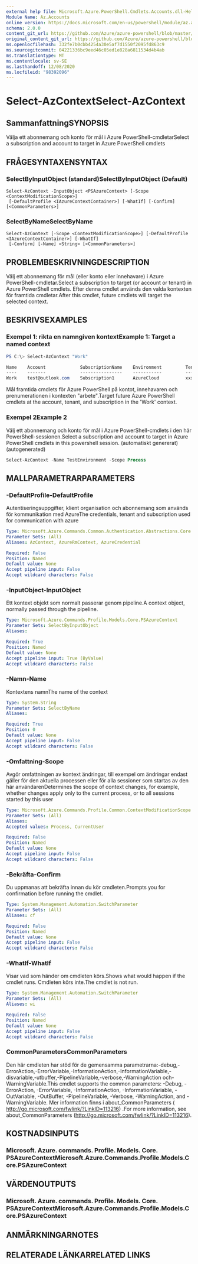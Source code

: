 ```yaml
---
external help file: Microsoft.Azure.PowerShell.Cmdlets.Accounts.dll-Help.xml
Module Name: Az.Accounts
online version: https://docs.microsoft.com/en-us/powershell/module/az.accounts/select-azcontext
schema: 2.0.0
content_git_url: https://github.com/Azure/azure-powershell/blob/master/src/Accounts/Accounts/help/Select-AzContext.md
original_content_git_url: https://github.com/Azure/azure-powershell/blob/master/src/Accounts/Accounts/help/Select-AzContext.md
ms.openlocfilehash: 332fe7b0cbb4254a30e5af7d1550f2095fd863c9
ms.sourcegitcommit: 04221336bc9eed46c05ed1e828a6811534d4b4ab
ms.translationtype: MT
ms.contentlocale: sv-SE
ms.lasthandoff: 12/08/2020
ms.locfileid: "98392096"
---
```

# <span data-ttu-id="da97b-101">Select-AzContext</span><span class="sxs-lookup"><span data-stu-id="da97b-101">Select-AzContext</span></span>

## <span data-ttu-id="da97b-102">Sammanfattning</span><span class="sxs-lookup"><span data-stu-id="da97b-102">SYNOPSIS</span></span>
<span data-ttu-id="da97b-103">Välja ett abonnemang och konto för mål i Azure PowerShell-cmdletar</span><span class="sxs-lookup"><span data-stu-id="da97b-103">Select a subscription and account to target in Azure PowerShell cmdlets</span></span>

## <span data-ttu-id="da97b-104">FRÅGESYNTAXEN</span><span class="sxs-lookup"><span data-stu-id="da97b-104">SYNTAX</span></span>

### <span data-ttu-id="da97b-105">SelectByInputObject (standard)</span><span class="sxs-lookup"><span data-stu-id="da97b-105">SelectByInputObject (Default)</span></span>
```
Select-AzContext -InputObject <PSAzureContext> [-Scope <ContextModificationScope>]
 [-DefaultProfile <IAzureContextContainer>] [-WhatIf] [-Confirm] [<CommonParameters>]
```

### <span data-ttu-id="da97b-106">SelectByName</span><span class="sxs-lookup"><span data-stu-id="da97b-106">SelectByName</span></span>
```
Select-AzContext [-Scope <ContextModificationScope>] [-DefaultProfile <IAzureContextContainer>] [-WhatIf]
 [-Confirm] [-Name] <String> [<CommonParameters>]
```

## <span data-ttu-id="da97b-107">PROBLEMBESKRIVNING</span><span class="sxs-lookup"><span data-stu-id="da97b-107">DESCRIPTION</span></span>
<span data-ttu-id="da97b-108">Välj ett abonnemang för mål (eller konto eller innehavare) i Azure PowerShell-cmdletar.</span><span class="sxs-lookup"><span data-stu-id="da97b-108">Select a  subscription to target (or account or tenant) in Azure PowerShell cmdlets.</span></span>  <span data-ttu-id="da97b-109">Efter denna cmdlet används den valda kontexten för framtida cmdletar.</span><span class="sxs-lookup"><span data-stu-id="da97b-109">After this cmdlet, future cmdlets will target the selected context.</span></span>

## <span data-ttu-id="da97b-110">BESKRIVS</span><span class="sxs-lookup"><span data-stu-id="da97b-110">EXAMPLES</span></span>

### <span data-ttu-id="da97b-111">Exempel 1: rikta en namngiven kontext</span><span class="sxs-lookup"><span data-stu-id="da97b-111">Example 1: Target a named context</span></span>
```powershell
PS C:\> Select-AzContext "Work"

Name    Account             SubscriptionName    Environment         TenantId
----    -------             ----------------    -----------         --------
Work    test@outlook.com    Subscription1       AzureCloud          xxxxxxxx-x...
```

<span data-ttu-id="da97b-112">Mål framtida cmdlets för Azure PowerShell på kontot, innehavaren och prenumerationen i kontexten "arbete".</span><span class="sxs-lookup"><span data-stu-id="da97b-112">Target future Azure PowerShell cmdlets at the account, tenant, and subscription in the 'Work' context.</span></span>

### <span data-ttu-id="da97b-113">Exempel 2</span><span class="sxs-lookup"><span data-stu-id="da97b-113">Example 2</span></span>

<span data-ttu-id="da97b-114">Välj ett abonnemang och konto för mål i Azure PowerShell-cmdlets i den här PowerShell-sessionen.</span><span class="sxs-lookup"><span data-stu-id="da97b-114">Select a subscription and account to target in Azure PowerShell cmdlets in this powershell session.</span></span> <span data-ttu-id="da97b-115">(automatiskt genererat)</span><span class="sxs-lookup"><span data-stu-id="da97b-115">(autogenerated)</span></span>

```powershell <!-- Aladdin Generated Example --> 
Select-AzContext -Name TestEnvironment -Scope Process
```

## <span data-ttu-id="da97b-116">MALLPARAMETRAR</span><span class="sxs-lookup"><span data-stu-id="da97b-116">PARAMETERS</span></span>

### <span data-ttu-id="da97b-117">-DefaultProfile</span><span class="sxs-lookup"><span data-stu-id="da97b-117">-DefaultProfile</span></span>
<span data-ttu-id="da97b-118">Autentiseringsuppgifter, klient organisation och abonnemang som används för kommunikation med Azure</span><span class="sxs-lookup"><span data-stu-id="da97b-118">The credentials, tenant and subscription used for communication with azure</span></span>

```yaml
Type: Microsoft.Azure.Commands.Common.Authentication.Abstractions.Core.IAzureContextContainer
Parameter Sets: (All)
Aliases: AzContext, AzureRmContext, AzureCredential

Required: False
Position: Named
Default value: None
Accept pipeline input: False
Accept wildcard characters: False
```

### <span data-ttu-id="da97b-119">-InputObject</span><span class="sxs-lookup"><span data-stu-id="da97b-119">-InputObject</span></span>
<span data-ttu-id="da97b-120">Ett kontext objekt som normalt passerar genom pipeline.</span><span class="sxs-lookup"><span data-stu-id="da97b-120">A context object, normally passed through the pipeline.</span></span>

```yaml
Type: Microsoft.Azure.Commands.Profile.Models.Core.PSAzureContext
Parameter Sets: SelectByInputObject
Aliases:

Required: True
Position: Named
Default value: None
Accept pipeline input: True (ByValue)
Accept wildcard characters: False
```

### <span data-ttu-id="da97b-121">-Namn</span><span class="sxs-lookup"><span data-stu-id="da97b-121">-Name</span></span>
<span data-ttu-id="da97b-122">Kontextens namn</span><span class="sxs-lookup"><span data-stu-id="da97b-122">The name of the context</span></span>

```yaml
Type: System.String
Parameter Sets: SelectByName
Aliases:

Required: True
Position: 0
Default value: None
Accept pipeline input: False
Accept wildcard characters: False
```

### <span data-ttu-id="da97b-123">-Omfattning</span><span class="sxs-lookup"><span data-stu-id="da97b-123">-Scope</span></span>
<span data-ttu-id="da97b-124">Avgör omfattningen av kontext ändringar, till exempel om ändringar endast gäller för den aktuella processen eller för alla sessioner som startas av den här användaren</span><span class="sxs-lookup"><span data-stu-id="da97b-124">Determines the scope of context changes, for example, whether changes apply only to the current process, or to all sessions started by this user</span></span>

```yaml
Type: Microsoft.Azure.Commands.Profile.Common.ContextModificationScope
Parameter Sets: (All)
Aliases:
Accepted values: Process, CurrentUser

Required: False
Position: Named
Default value: None
Accept pipeline input: False
Accept wildcard characters: False
```

### <span data-ttu-id="da97b-125">-Bekräfta</span><span class="sxs-lookup"><span data-stu-id="da97b-125">-Confirm</span></span>
<span data-ttu-id="da97b-126">Du uppmanas att bekräfta innan du kör cmdleten.</span><span class="sxs-lookup"><span data-stu-id="da97b-126">Prompts you for confirmation before running the cmdlet.</span></span>

```yaml
Type: System.Management.Automation.SwitchParameter
Parameter Sets: (All)
Aliases: cf

Required: False
Position: Named
Default value: None
Accept pipeline input: False
Accept wildcard characters: False
```

### <span data-ttu-id="da97b-127">-WhatIf</span><span class="sxs-lookup"><span data-stu-id="da97b-127">-WhatIf</span></span>
<span data-ttu-id="da97b-128">Visar vad som händer om cmdleten körs.</span><span class="sxs-lookup"><span data-stu-id="da97b-128">Shows what would happen if the cmdlet runs.</span></span>
<span data-ttu-id="da97b-129">Cmdleten körs inte.</span><span class="sxs-lookup"><span data-stu-id="da97b-129">The cmdlet is not run.</span></span>

```yaml
Type: System.Management.Automation.SwitchParameter
Parameter Sets: (All)
Aliases: wi

Required: False
Position: Named
Default value: None
Accept pipeline input: False
Accept wildcard characters: False
```

### <span data-ttu-id="da97b-130">CommonParameters</span><span class="sxs-lookup"><span data-stu-id="da97b-130">CommonParameters</span></span>
<span data-ttu-id="da97b-131">Den här cmdleten har stöd för de gemensamma parametrarna:-debug,-ErrorAction,-ErrorVariable,-InformationAction,-InformationVariable,-disvariable,-utbuffer,-PipelineVariable,-verbose,-WarningAction och-WarningVariable.</span><span class="sxs-lookup"><span data-stu-id="da97b-131">This cmdlet supports the common parameters: -Debug, -ErrorAction, -ErrorVariable, -InformationAction, -InformationVariable, -OutVariable, -OutBuffer, -PipelineVariable, -Verbose, -WarningAction, and -WarningVariable.</span></span> <span data-ttu-id="da97b-132">Mer information finns i about_CommonParameters ( http://go.microsoft.com/fwlink/?LinkID=113216) .</span><span class="sxs-lookup"><span data-stu-id="da97b-132">For more information, see about_CommonParameters (http://go.microsoft.com/fwlink/?LinkID=113216).</span></span>

## <span data-ttu-id="da97b-133">KOSTNADS</span><span class="sxs-lookup"><span data-stu-id="da97b-133">INPUTS</span></span>

### <span data-ttu-id="da97b-134">Microsoft. Azure. commands. Profile. Models. Core. PSAzureContext</span><span class="sxs-lookup"><span data-stu-id="da97b-134">Microsoft.Azure.Commands.Profile.Models.Core.PSAzureContext</span></span>

## <span data-ttu-id="da97b-135">VÄRDEN</span><span class="sxs-lookup"><span data-stu-id="da97b-135">OUTPUTS</span></span>

### <span data-ttu-id="da97b-136">Microsoft. Azure. commands. Profile. Models. Core. PSAzureContext</span><span class="sxs-lookup"><span data-stu-id="da97b-136">Microsoft.Azure.Commands.Profile.Models.Core.PSAzureContext</span></span>

## <span data-ttu-id="da97b-137">ANMÄRKNINGAR</span><span class="sxs-lookup"><span data-stu-id="da97b-137">NOTES</span></span>

## <span data-ttu-id="da97b-138">RELATERADE LÄNKAR</span><span class="sxs-lookup"><span data-stu-id="da97b-138">RELATED LINKS</span></span>
